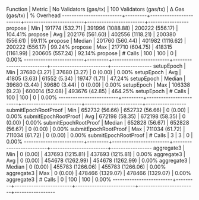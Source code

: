 Function                 | Metric  | No Validators (gas/tx) | 100 Validators (gas/tx) |         Δ Gas (gas/tx) |   % Overhead
-------------------------+---------+------------------------+-------------------------+------------------------+-----------------
propose                  | Min     |     191774 (532.71)    |      391996 (1088.88)   |     200222 (556.17)    |     104.41%
propose                  | Avg     |     202176 (561.60)    |      402556 (1118.21)   |     200380 (556.61)    |      99.11%
propose                  | Median  |     201760 (560.44)    |      401982 (1116.62)   |     200222 (556.17)    |      99.24%
propose                  | Max     |     217710 (604.75)    |      418315 (1161.99)   |     200605 (557.24)    |      92.14%
propose                  | # Calls |                    100 |                     100 |                      0 |       0.00%
-------------------------+---------+------------------------+-------------------------+------------------------+-----------------
setupEpoch               | Min     |      37680 (3.27)      |       37680 (3.27)      |          0 (0.00)      |       0.00%
setupEpoch               | Avg     |      41805 (3.63)      |       61552 (5.34)      |      19747 (1.71)      |      47.24%
setupEpoch               | Median  |      39680 (3.44)      |       39680 (3.44)      |          0 (0.00)      |       0.00%
setupEpoch               | Max     |     106338 (9.23)      |      600014 (52.08)     |     493676 (42.85)     |     464.25%
setupEpoch               | # Calls |                    100 |                     100 |                      0 |       0.00%
-------------------------+---------+------------------------+-------------------------+------------------------+-----------------
submitEpochRootProof     | Min     |     652732 (56.66)     |      652732 (56.66)     |          0 (0.00)      |       0.00%
submitEpochRootProof     | Avg     |     672198 (58.35)     |      672198 (58.35)     |          0 (0.00)      |       0.00%
submitEpochRootProof     | Median  |     652828 (56.67)     |      652828 (56.67)     |          0 (0.00)      |       0.00%
submitEpochRootProof     | Max     |     711034 (61.72)     |      711034 (61.72)     |          0 (0.00)      |       0.00%
submitEpochRootProof     | # Calls |                      3 |                       3 |                      0 |       0.00%
-------------------------+---------+------------------------+-------------------------+------------------------+-----------------
aggregate3               | Min     |          0 (0.00)      |      437693 (1215.81)   |     437693 (1215.81)   |       0.00%
aggregate3               | Avg     |          0 (0.00)      |      454678 (1262.99)   |     454678 (1262.99)   |       0.00%
aggregate3               | Median  |          0 (0.00)      |      455783 (1266.06)   |     455783 (1266.06)   |       0.00%
aggregate3               | Max     |          0 (0.00)      |      478466 (1329.07)   |     478466 (1329.07)   |       0.00%
aggregate3               | # Calls |                      0 |                     100 |                    100 |       0.00%
-------------------------+---------+------------------------+-------------------------+------------------------+-----------------
